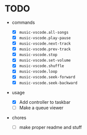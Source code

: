 # TODO

- commands

  - [x] `music-vscode.all-songs`
  - [x] `music-vscode.play-pause`
  - [x] `music-vscode.next-track`
  - [x] `music-vscode.prev-track`
  - [x] `music-vscode.stop`
  - [x] `music-vscode.set-volume`
  - [x] `music-vscode.shuffle`
  - [x] `music-vscode.loop`
  - [x] `music-vscode.seek-forward`
  - [x] `music-vscode.seek-backward`

- usage

  - [x] Add controller to taskbar
  - [ ] Make a queue viewer

- chores
  - [ ] make proper readme and stuff
